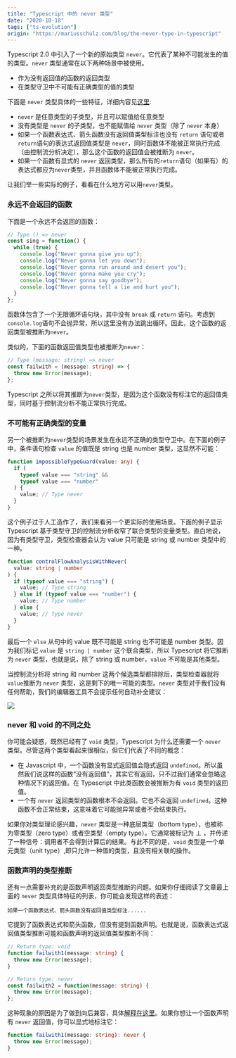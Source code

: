 ```yaml
---
title: "Typescript 中的 never 类型"
date: "2020-10-18"
tags: ["ts-evolution"]
origin: "https://mariusschulz.com/blog/the-never-type-in-typescript"
---
```


Typescript 2.0 中引入了一个新的原始类型 `never`。它代表了某种不可能发生的值的类型。`never` 类型通常在以下两种场景中被使用。

- 作为没有返回值的函数的返回类型
- 在类型守卫中不可能有正确类型的值的类型

下面是 `never` 类型具体的一些特征，详细内容见[这里](https://github.com/Microsoft/TypeScript/wiki/What's-new-in-TypeScript#the-never-type):

- `never` 是任意类型的子类型，并且可以赋值给任意类型
- 没有类型是 `never` 的子类型，也不能赋值给 `never` 类型（除了 `never` 本身）
- 如果一个函数表达式、箭头函数没有返回值类型标注也没有 `return` 语句或者`return`语句的表达式返回值类型是 `never`，同时函数体不能被正常执行完成（由控制流分析决定），那么这个函数的返回值会被推断为 `never`。
- 如果一个函数有显式的 `never` 返回类型，那么所有的`return`语句（如果有）的表达式都应为`never`类型，并且函数体不能被正常执行完成。

让我们举一些实际的例子，看看在什么地方可以用`never`类型。

### 永远不会返回的函数

下面是一个永远不会返回的函数：

```ts
// Type () => never
const sing = function() {
  while (true) {
    console.log("Never gonna give you up");
    console.log("Never gonna let you down");
    console.log("Never gonna run around and desert you");
    console.log("Never gonna make you cry");
    console.log("Never gonna say goodbye");
    console.log("Never gonna tell a lie and hurt you");
  }
};
```

函数体包含了一个无限循环语句块，其中没有 `break` 或 `return` 语句。考虑到`console.log`语句不会抛异常，所以这里没有办法跳出循环。因此，这个函数的返回类型被推断为`never`。

类似的，下面的函数返回值类型也被推断为`never`：

```ts
// Type (message: string) => never
const failwith = (message: string) => {
  throw new Error(message);
};
```

Typescript 之所以将其推断为`never`类型，是因为这个函数没有标注它的返回值类型，同时基于控制流分析不能正常执行完成。


### 不可能有正确类型的变量

另一个被推断为`never`类型的场景发生在永远不正确的类型守卫中。在下面的例子中，条件语句检查 `value` 的值既是 string 也是 number 类型，这显然不可能：

```ts
function impossibleTypeGuard(value: any) {
  if (
    typeof value === "string" &&
    typeof value === "number"
  ) {
    value; // Type never
  }
}
```

这个例子过于人工造作了，我们来看另一个更实际的使用场景。下面的例子显示 Typescript 基于类型守卫的控制流分析收窄了联合类型的变量类型。直白地说，因为有类型守卫，类型检查器会认为 value 只可能是 string 或 number 类型中的一种。

```ts
function controlFlowAnalysisWithNever(
  value: string | number
) {
  if (typeof value === "string") {
    value; // Type string
  } else if (typeof value === "number") {
    value; // Type number
  } else {
    value; // Type never
  }
}
```

最后一个 `else` 从句中的 value 既不可能是 string 也不可能是 number 类型。因为我们标记 `value` 是 `string | number` 这个联合类型，所以 Typescript 将它推断为 `never` 类型，也就是说，除了 string 或 number，`value` 不可能是其他类型。

当控制流分析将 string 和 number 这两个候选类型都排除后，类型检查器就将`value`推断为 `never` 类型，这是剩下的唯一可能的类型。`never` 类型对于我们没有任何帮助，我们的编辑器工具不会提示任何自动补全建议：

![](https://blog-1258648987.cos.ap-shanghai.myqcloud.com/blog/typescript-evolution/typescript_never_type_no_autocompletion-2x.ag4qykritm.imm.png)

### never 和 void 的不同之处

你可能会疑惑，既然已经有了 `void` 类型，Typescript 为什么还需要一个 `never` 类型。尽管这两个类型看起来很相似，但它们代表了不同的概念：

- 在 Javascript 中，一个函数没有显式返回值会隐式返回 `undefined`。所以虽然我们说这样的函数“没有返回值”，其实它有返回，只不过我们通常会忽略这种情况下的返回值。在 Typescript 中此类函数会被推断为有 `void` 类型的返回值。
- 一个有 `never` 返回类型的函数根本不会返回。它也不会返回 `undefined`。这种函数不会正常结束，这意味着它可能抛异常或者不会结束执行。

如果你对类型理论感兴趣，`never` 类型是一种底层类型（bottom type），也被称为零类型（zero type）或者空类型（empty type）。它通常被标记为 ⊥ ，并传递了一种信号：调用者不会得到计算后的结果。与此不同的是，`void` 类型是一个单元类型（unit type）,即只允许一种值的类型，且没有相关联的操作。

### 函数声明的类型推断

还有一点需要补充的是函数声明返回类型推断的问题。如果你仔细阅读了文章最上面的 `never` 类型具体特征的列表，你可能会发现这样的表述：

```
如果一个函数表达式、箭头函数没有返回值类型标注......
```

它提到了函数表达式和箭头函数，但没有提到函数声明。也就是说，函数表达式返回值类型推断可能和函数声明的返回值类型推断不同：

```ts
// Return type: void
function failwith1(message: string) {
  throw new Error(message);
}

// Return type: never
const failwith2 = function(message: string) {
  throw new Error(message);
};
```

这种现象的原因是为了做到向后兼容，具体[解释在这里](https://stackoverflow.com/questions/40251524/typescript-never-type-inference)。如果你想让一个函数声明有 `never` 返回值，你可以显式地标注它：

```ts
function failwith1(message: string): never {
  throw new Error(message);
}
```

